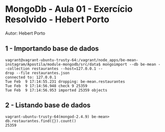 
# MongoDb - Aula 01 - Exercício Resolvido - Hebert Porto
Autor: Hebert Porto

## 1 - Importando base de dados

    vagrant@vagrant-ubuntu-trusty-64:/vagrant/node_apps/be-mean-instagram/Apostila/module-mongodb/src/data$ mongoimport --db be-mean --collection restaurantes --host=127.0.0.1 --
    drop --file restaurantes.json
    connected to: 127.0.0.1
    Tue Feb  9 17:14:55.231 dropping: be-mean.restaurantes
    Tue Feb  9 17:14:56.948 check 9 25359
    Tue Feb  9 17:14:56.953 imported 25359 objects
    

## 2 - Listando base de dados

    vagrant-ubuntu-trusty-64(mongod-2.4.9) be-mean> db.restaurantes.find({}).count()
    25359